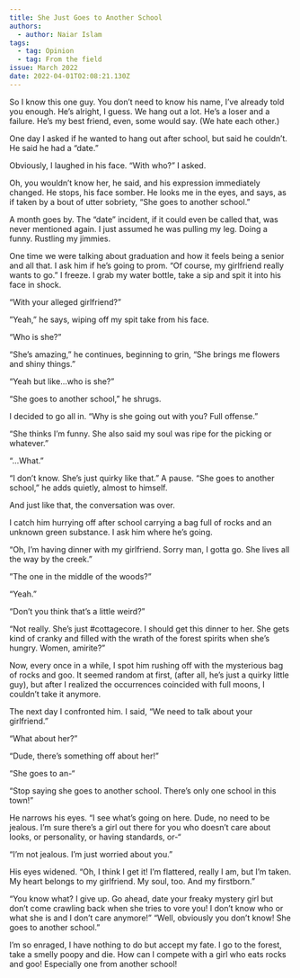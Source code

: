 ```yaml
---
title: She Just Goes to Another School
authors:
  - author: Naiar Islam
tags:
  - tag: Opinion
  - tag: From the field
issue: March 2022
date: 2022-04-01T02:08:21.130Z
---
```

So I know this one guy. You don’t need to know his name, I’ve already told you enough. He’s alright, I guess. We hang out a lot. He’s a loser and a failure. He’s my best friend, even, some would say. (We hate each other.)



One day I asked if he wanted to hang out after school, but said he couldn’t. He said he had a “date.” 



Obviously, I laughed in his face. “With who?” I asked.



Oh, you wouldn’t know her, he said, and his expression immediately changed. He stops, his face somber. He looks me in the eyes, and says, as if taken by a bout of utter sobriety, “She goes to another school.”



A month goes by. The “date” incident, if it could even be called that, was never mentioned again. I just assumed he was pulling my leg. Doing a funny. Rustling my jimmies. 



One time we were talking about graduation and how it feels being a senior and all that. I ask him if he’s going to prom. “Of course, my girlfriend really wants to go.” I freeze. I grab my water bottle, take a sip and spit it into his face in shock. 

“With your alleged girlfriend?”

”Yeah,” he says, wiping off my spit take from his face.

“Who is she?”

“She’s amazing,” he continues, beginning to grin, “She brings me flowers and shiny things.”

“Yeah but like…who is she?”

“She goes to another school,” he shrugs.

I decided to go all in. “Why is she going out with you? Full offense.”

“She thinks I’m funny. She also said my soul was ripe for the picking or whatever.”

“…What.”

“I don’t know. She’s just quirky like that.” A pause. “She goes to another school,” he adds quietly, almost to himself.

And just like that, the conversation was over. 

I catch him hurrying off after school carrying a bag full of rocks and an unknown green substance. I ask him where he’s going.

“Oh, I’m having dinner with my girlfriend. Sorry man, I gotta go. She lives all the way by the creek.”

”The one in the middle of the woods?”

“Yeah.”

“Don’t you think that’s a little weird?”

“Not really. She’s just #cottagecore. I should get this dinner to her. She gets kind of cranky and filled with the wrath of the forest spirits when she’s hungry. Women, amirite?”

Now, every once in a while, I spot him rushing off with the mysterious bag of rocks and goo. It seemed random at first, (after all, he’s just a quirky little guy), but after I realized the occurrences coincided with full moons, I couldn’t take it anymore.

The next day I confronted him. I said, “We need to talk about your girlfriend.”

“What about her?”

“Dude, there’s something off about her!”

“She goes to an-“

“Stop saying she goes to another school. There’s only one school in this town!”

He narrows his eyes. “I see what’s going on here. Dude, no need to be jealous. I’m sure there’s a girl out there for you who doesn’t care about looks, or personality, or having standards, or-“

“I’m not jealous. I’m just worried about you.”

His eyes widened. “Oh, I think I get it! I’m flattered, really I am, but I’m taken. My heart belongs to my girlfriend. My soul, too. And my firstborn.”

“You know what? I give up. Go ahead, date your freaky mystery girl but don’t come crawling back when she tries to vore you! I don’t know who or what she is and I don’t care anymore!”
“Well, obviously you don’t know! She goes to another school.”

I’m so enraged, I have nothing to do but accept my fate. I go to the forest, take a smelly poopy and die. How can I compete with a girl who eats rocks and goo! Especially one from another school! 
